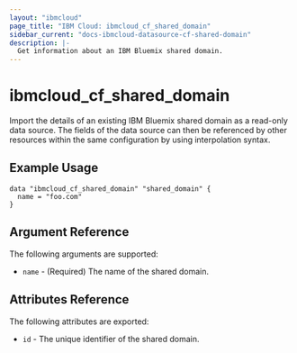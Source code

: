 ```yaml
---
layout: "ibmcloud"
page_title: "IBM Cloud: ibmcloud_cf_shared_domain"
sidebar_current: "docs-ibmcloud-datasource-cf-shared-domain"
description: |-
  Get information about an IBM Bluemix shared domain.
---
```


# ibmcloud\_cf_shared_domain

Import the details of an existing IBM Bluemix shared domain as a read-only data source. The fields of the data source can then be referenced by other resources within the same configuration by using interpolation syntax. 

## Example Usage

```hcl
data "ibmcloud_cf_shared_domain" "shared_domain" {
  name = "foo.com"
}
```

## Argument Reference

The following arguments are supported:

* `name` - (Required) The name of the shared domain.

## Attributes Reference

The following attributes are exported:

* `id` - The unique identifier of the shared domain.  
